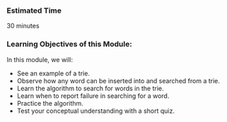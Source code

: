 ### Estimated Time

30 minutes

### Learning Objectives of this Module:

In this module, we will:

   - See an example of a trie.
   - Observe how any word can be inserted into and searched from a trie.
   - Learn the algorithm to search for words in the trie.
   - Learn when to report failure in searching for a word.
   - Practice the algorithm.
   - Test your conceptual understanding with a short quiz.


